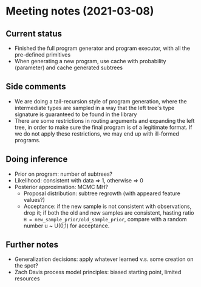 # Meeting notes (2021-03-08)

## Current status

- Finished the full program generator and program executor, with all the pre-defined primitives
- When generating a new program, use cache with probability (parameter) and cache generated subtrees

## Side comments

- We are doing a tail-recursion style of program generation, where the intermediate types are sampled in a way that the left tree's type signature is guaranteed to be found in the library
- There are some restrictions in routing arguments and expanding the left tree, in order to make sure the final program is of a legitimate format. If we do not apply these restrictions, we may end up with ill-formed programs.

## Doing inference

- Prior on program: number of subtrees?
- Likelihood: consistent with data => 1, otherwise => 0
- Posterior approximation: MCMC MH?
  - Proposal distribution: subtree regrowth (with appeared feature values?)
  - Acceptance: if the new sample is not consistent with observations, drop it; if both the old and new samples are consistent, hasting ratio `H = new_sample_prior/old_sample_prior`, compare with a random number u ~ U(0,1) for acceptance.

## Further notes

- Generalization decisions: apply whatever learned v.s. some creation on the spot?
- Zach Davis process model principles: biased starting point, limited resources
